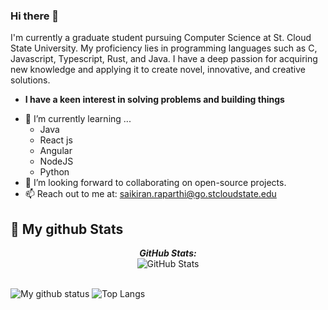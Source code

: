 ### Hi there 👋

I'm currently a graduate student pursuing Computer Science at St. Cloud State University. My proficiency lies in programming languages such as C, Javascript, Typescript, Rust, and Java. I have a deep passion for acquiring new knowledge and applying it to create novel, innovative, and creative solutions.
* **I have a keen interest in solving problems and building things**
- 🌱 I’m currently learning ...
  - Java
  - React js
  - Angular
  - NodeJS
  - Python
- 👯 I’m looking forward to collaborating on open-source projects.
- 📫 Reach out to me at: <a href="raparthisk@gmail.com">saikiran.raparthi@go.stcloudstate.edu</a>



<h2>👀 My github Stats</h2>

<div>
  
  <p align="center">
  <b><em>GitHub Stats:</em></b> <br/>
    <img src="https://github-readme-streak-stats.herokuapp.com/?user=raparthisaikiran" alt="GitHub Stats" /> <br/><br/>
  
</div>

![My github status](https://github-readme-stats.vercel.app/api?username=raparthisaikiran&show_icons=true&include_all_commits=true)
![Top Langs](https://github-readme-stats.vercel.app/api/top-langs/?username=raparthisaikiran&layout=compact)
